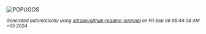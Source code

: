 <div align="justify">
<picture>
    <source media="(prefers-color-scheme: dark)" srcset="https://i.ibb.co/T1RbWLw/output-gif.gif">
    <source media="(prefers-color-scheme: light)" srcset="https://i.ibb.co/T1RbWLw/output-gif.gif">
    <img alt="POPUGOS" src="https://i.ibb.co/T1RbWLw/output-gif.gif">
</picture>

<sub><i>Generated automatically using [x0rzavi/github-readme-terminal](https://github.com/x0rzavi/github-readme-terminal) on Fri Sep 06 05:44:08 AM +05 2024</i></sub>
</div>
